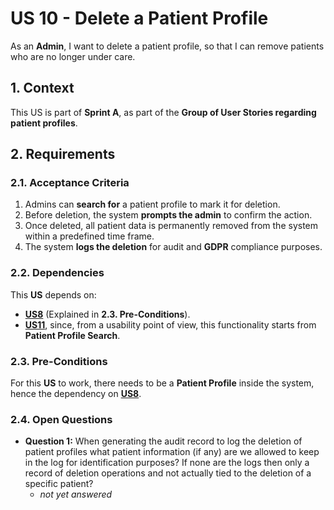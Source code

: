 # US 10 - Delete a Patient Profile

As an **Admin**, I want to delete a patient profile, so that I can remove patients who
are no longer under care.

## 1. Context

This US is part of **Sprint A**, as part of the **Group of User Stories regarding patient profiles**.

## 2. Requirements

### 2.1. Acceptance Criteria

1. Admins can **search for** a patient profile to mark it for deletion.
2. Before deletion, the system **prompts the admin** to confirm the action.
3. Once deleted, all patient data is permanently removed from the system within a predefined time frame.
4. The system **logs the deletion** for audit and **GDPR** compliance purposes.

### 2.2. Dependencies

This **US** depends on:
* [**US8**](../us8/readme.md) (Explained in **2.3. Pre-Conditions**).
* [**US11**](../us11/readme.md), since, from a usability point of view, this functionality starts from **Patient Profile Search**.


### 2.3. Pre-Conditions

For this **US** to work, there needs to be a **Patient Profile** inside the system, hence the dependency on [**US8**](../us8/readme.md).

### 2.4. Open Questions

* **Question 1:** When generating the audit record to log the deletion of patient profiles what patient information (if any) are we allowed to keep in the log for identification purposes? If none are the logs then only a record of deletion operations and not actually tied to the deletion of a specific patient?
    * *not yet answered*